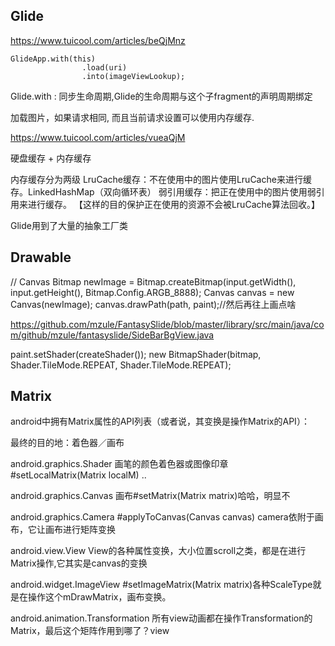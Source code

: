 ## Glide

https://www.tuicool.com/articles/beQjMnz

```
GlideApp.with(this)
                .load(uri)
                .into(imageViewLookup);

```

Glide.with : 同步生命周期,Glide的生命周期与这个子fragment的声明周期绑定

加载图片，如果请求相同, 而且当前请求设置可以使用内存缓存.


https://www.tuicool.com/articles/vueaQjM

硬盘缓存 + 内存缓存

内存缓存分为两级
LruCache缓存：不在使用中的图片使用LruCache来进行缓存。LinkedHashMap（双向循环表）
弱引用缓存：把正在使用中的图片使用弱引用来进行缓存。 
【这样的目的保护正在使用的资源不会被LruCache算法回收。】

Glide用到了大量的抽象工厂类


## Drawable  

// Canvas
Bitmap newImage = Bitmap.createBitmap(input.getWidth(), input.getHeight(), Bitmap.Config.ARGB_8888);
Canvas canvas = new Canvas(newImage);
canvas.drawPath(path, paint);//然后再往上画点啥


https://github.com/mzule/FantasySlide/blob/master/library/src/main/java/com/github/mzule/fantasyslide/SideBarBgView.java 


paint.setShader(createShader());
new BitmapShader(bitmap, Shader.TileMode.REPEAT, Shader.TileMode.REPEAT);

## Matrix

android中拥有Matrix属性的API列表（或者说，其变换是操作Matrix的API）：

最终的目的地：着色器／画布

android.graphics.Shader    画笔的颜色着色器或图像印章 #setLocalMatrix(Matrix localM)  ..

android.graphics.Canvas   画布#setMatrix(Matrix matrix)哈哈，明显不

android.graphics.Camera   #applyToCanvas(Canvas canvas) camera依附于画布，它让画布进行矩阵变换

android.view.View  View的各种属性变换，大小位置scroll之类，都是在进行Matrix操作,它其实是canvas的变换

android.widget.ImageView  #setImageMatrix(Matrix matrix)各种ScaleType就是在操作这个mDrawMatrix，画布变换。

android.animation.Transformation  所有view动画都在操作Transformation的Matrix，最后这个矩阵作用到哪了？view



